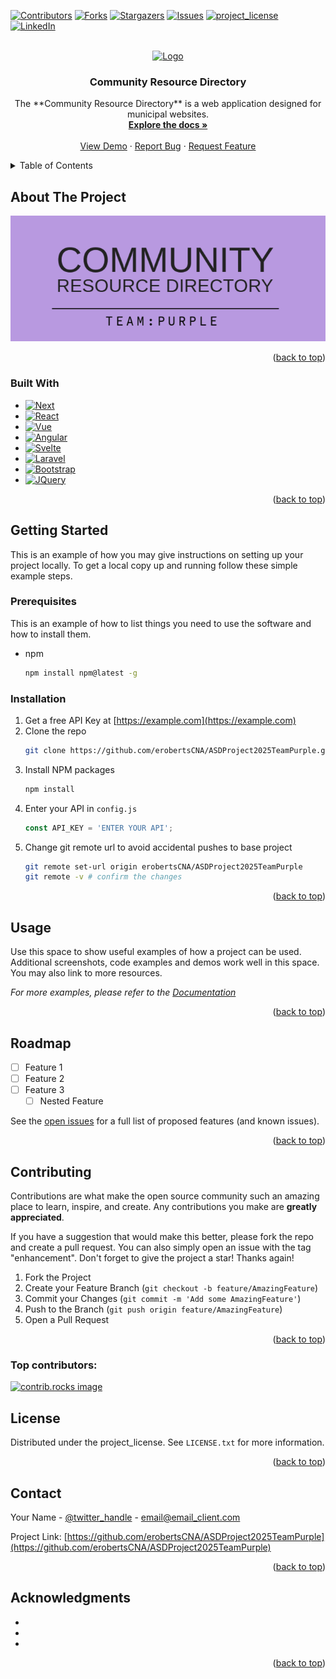 <!-- Improved compatibility of back to top link: See: https://github.com/othneildrew/Best-README-Template/pull/73 -->
<a id="readme-top"></a>
<!--
*** Thanks for checking out the Best-README-Template. If you have a suggestion
*** that would make this better, please fork the repo and create a pull request
*** or simply open an issue with the tag "enhancement".
*** Don't forget to give the project a star!
*** Thanks again! Now go create something AMAZING! :D
-->



<!-- PROJECT SHIELDS -->
<!--
*** I'm using markdown "reference style" links for readability.
*** Reference links are enclosed in brackets [ ] instead of parentheses ( ).
*** See the bottom of this document for the declaration of the reference variables
*** for contributors-url, forks-url, etc. This is an optional, concise syntax you may use.
*** https://www.markdownguide.org/basic-syntax/#reference-style-links
-->
[![Contributors][contributors-shield]][contributors-url]
[![Forks][forks-shield]][forks-url]
[![Stargazers][stars-shield]][stars-url]
[![Issues][issues-shield]][issues-url]
[![project_license][license-shield]][license-url]
[![LinkedIn][linkedin-shield]][linkedin-url]



<!-- PROJECT LOGO -->
<br />
<div align="center">
  <a href="https://github.com/erobertsCNA/ASDProject2025TeamPurple">
    <img src="images/logo.avif" alt="Logo" width="80" height="80">
  </a>

<h3 align="center">Community Resource Directory</h3>

  <p align="center">
    The **Community Resource Directory** is a web application designed for municipal websites.
    <br />
    <a href="https://github.com/erobertsCNA/ASDProject2025TeamPurple/tree/main/CP3540Winter2025-code/myapp"><strong>Explore the docs »</strong></a>
    <br />
    <br />
    <a href="https://github.com/erobertsCNA/ASDProject2025TeamPurple">View Demo</a>
    &middot;
    <a href="https://github.com/erobertsCNA/ASDProject2025TeamPurple/issues/new?labels=bug&template=bug-report---.md">Report Bug</a>
    &middot;
    <a href="https://github.com/erobertsCNA/ASDProject2025TeamPurple/issues/new?labels=enhancement&template=feature-request---.md">Request Feature</a>
  </p>
</div>



<!-- TABLE OF CONTENTS -->
<details>
  <summary>Table of Contents</summary>
  <ol>
    <li>
      <a href="#about-the-project">About The Project</a>
      <ul>
        <li><a href="#built-with">Built With</a></li>
      </ul>
    </li>
    <li>
      <a href="#getting-started">Getting Started</a>
      <ul>
        <li><a href="#prerequisites">Prerequisites</a></li>
        <li><a href="#installation">Installation</a></li>
      </ul>
    </li>
    <li><a href="#usage">Usage</a></li>
    <li><a href="#roadmap">Roadmap</a></li>
    <li><a href="#contributing">Contributing</a></li>
    <li><a href="#license">License</a></li>
    <li><a href="#contact">Contact</a></li>
    <li><a href="#acknowledgments">Acknowledgments</a></li>
  </ol>
</details>



<!-- ABOUT THE PROJECT -->
## About The Project

[![Product Name Screen Shot][product-screenshot]](https://example.com)

<!-- **FILLandREPLACE Here's a blank template to get started. To avoid retyping too much info, do a search and replace with your text editor for the following: `erobertsCNA`, `ASDProject2025TeamPurple`, `twitter_handle`, `linkedin_username`, `email_client`, `email`, `Community Resource Directory`, `The **Community Resource Directory** is a web application designed for municipal websites.`, `project_license` -->

<p align="right">(<a href="#readme-top">back to top</a>)</p>


<!-- TTD replace correct technology - url for badges  https://img.shields.io/badge-->
### Built With

* [![Next][Next.js]][Next-url]
* [![React][React.js]][React-url]
* [![Vue][Vue.js]][Vue-url]
* [![Angular][Angular.io]][Angular-url]
* [![Svelte][Svelte.dev]][Svelte-url]
* [![Laravel][Laravel.com]][Laravel-url]
* [![Bootstrap][Bootstrap.com]][Bootstrap-url]
* [![JQuery][JQuery.com]][JQuery-url]

<p align="right">(<a href="#readme-top">back to top</a>)</p>


<!-- TTD replace proper installation instructions from design document -->
<!-- GETTING STARTED -->
## Getting Started

This is an example of how you may give instructions on setting up your project locally.
To get a local copy up and running follow these simple example steps.

### Prerequisites

This is an example of how to list things you need to use the software and how to install them.
* npm
  ```sh
  npm install npm@latest -g
  ```

### Installation

1. Get a free API Key at [https://example.com](https://example.com)
2. Clone the repo
   ```sh
   git clone https://github.com/erobertsCNA/ASDProject2025TeamPurple.git
   ```
3. Install NPM packages
   ```sh
   npm install
   ```
4. Enter your API in `config.js`
   ```js
   const API_KEY = 'ENTER YOUR API';
   ```
5. Change git remote url to avoid accidental pushes to base project
   ```sh
   git remote set-url origin erobertsCNA/ASDProject2025TeamPurple
   git remote -v # confirm the changes
   ```

<p align="right">(<a href="#readme-top">back to top</a>)</p>


<!-- TTD Fill in when examples exist -->
<!-- USAGE EXAMPLES -->
## Usage

Use this space to show useful examples of how a project can be used. Additional screenshots, code examples and demos work well in this space. You may also link to more resources.

_For more examples, please refer to the [Documentation](https://example.com)_

<p align="right">(<a href="#readme-top">back to top</a>)</p>


<!-- TTD  -->
<!-- ROADMAP -->
## Roadmap

- [ ] Feature 1
- [ ] Feature 2
- [ ] Feature 3
    - [ ] Nested Feature

See the [open issues](https://github.com/erobertsCNA/ASDProject2025TeamPurple/issues) for a full list of proposed features (and known issues).

<p align="right">(<a href="#readme-top">back to top</a>)</p>


<!-- Rework to allow contributors but be clear its for a class project but we will examine any submissions we receive -->
<!-- CONTRIBUTING -->
## Contributing

Contributions are what make the open source community such an amazing place to learn, inspire, and create. Any contributions you make are **greatly appreciated**.

If you have a suggestion that would make this better, please fork the repo and create a pull request. You can also simply open an issue with the tag "enhancement".
Don't forget to give the project a star! Thanks again!

1. Fork the Project
2. Create your Feature Branch (`git checkout -b feature/AmazingFeature`)
3. Commit your Changes (`git commit -m 'Add some AmazingFeature'`)
4. Push to the Branch (`git push origin feature/AmazingFeature`)
5. Open a Pull Request

<p align="right">(<a href="#readme-top">back to top</a>)</p>

### Top contributors:

<a href="https://github.com/erobertsCNA/ASDProject2025TeamPurple/graphs/contributors">
  <img src="https://contrib.rocks/image?repo=erobertsCNA/ASDProject2025TeamPurple" alt="contrib.rocks image" />
</a>



<!-- LICENSE -->
## License

Distributed under the project_license. See `LICENSE.txt` for more information.

<p align="right">(<a href="#readme-top">back to top</a>)</p>



<!-- CONTACT -->
## Contact

Your Name - [@twitter_handle](https://twitter.com/twitter_handle) - email@email_client.com

Project Link: [https://github.com/erobertsCNA/ASDProject2025TeamPurple](https://github.com/erobertsCNA/ASDProject2025TeamPurple)

<p align="right">(<a href="#readme-top">back to top</a>)</p>



<!-- ACKNOWLEDGMENTS -->
## Acknowledgments

* []()
* []()
* []()

<p align="right">(<a href="#readme-top">back to top</a>)</p>




<!-- MARKDOWN LINKS & IMAGES -->
<!-- https://www.markdownguide.org/basic-syntax/#reference-style-links -->
[contributors-shield]: https://img.shields.io/github/contributors/erobertsCNA/ASDProject2025TeamPurple.svg?style=for-the-badge
[contributors-url]: https://github.com/erobertsCNA/ASDProject2025TeamPurple/graphs/contributors
[forks-shield]: https://img.shields.io/github/forks/erobertsCNA/ASDProject2025TeamPurple.svg?style=for-the-badge
[forks-url]: https://github.com/erobertsCNA/ASDProject2025TeamPurple/network/members
[stars-shield]: https://img.shields.io/github/stars/erobertsCNA/ASDProject2025TeamPurple.svg?style=for-the-badge
[stars-url]: https://github.com/erobertsCNA/ASDProject2025TeamPurple/stargazers
[issues-shield]: https://img.shields.io/github/issues/erobertsCNA/ASDProject2025TeamPurple.svg?style=for-the-badge
[issues-url]: https://github.com/erobertsCNA/ASDProject2025TeamPurple/issues
[license-shield]: https://img.shields.io/github/license/erobertsCNA/ASDProject2025TeamPurple.svg?style=for-the-badge
[license-url]: https://github.com/erobertsCNA/ASDProject2025TeamPurple/blob/master/LICENSE.txt
[linkedin-shield]: https://img.shields.io/badge/-LinkedIn-black.svg?style=for-the-badge&logo=linkedin&colorB=555
[linkedin-url]: https://linkedin.com/in/linkedin_username
[product-screenshot]: images/project-logo.png
[Next.js]: https://img.shields.io/badge/next.js-000000?style=for-the-badge&logo=nextdotjs&logoColor=white
[Next-url]: https://nextjs.org/
[React.js]: https://img.shields.io/badge/React-20232A?style=for-the-badge&logo=react&logoColor=61DAFB
[React-url]: https://reactjs.org/
[Vue.js]: https://img.shields.io/badge/Vue.js-35495E?style=for-the-badge&logo=vuedotjs&logoColor=4FC08D
[Vue-url]: https://vuejs.org/
[Angular.io]: https://img.shields.io/badge/Angular-DD0031?style=for-the-badge&logo=angular&logoColor=white
[Angular-url]: https://angular.io/
[Svelte.dev]: https://img.shields.io/badge/Svelte-4A4A55?style=for-the-badge&logo=svelte&logoColor=FF3E00
[Svelte-url]: https://svelte.dev/
[Laravel.com]: https://img.shields.io/badge/Laravel-FF2D20?style=for-the-badge&logo=laravel&logoColor=white
[Laravel-url]: https://laravel.com
[Bootstrap.com]: https://img.shields.io/badge/Bootstrap-563D7C?style=for-the-badge&logo=bootstrap&logoColor=white
[Bootstrap-url]: https://getbootstrap.com
[JQuery.com]: https://img.shields.io/badge/jQuery-0769AD?style=for-the-badge&logo=jquery&logoColor=white
[JQuery-url]: https://jquery.com 

